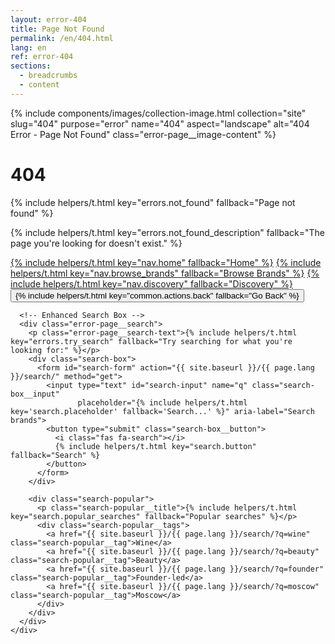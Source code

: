 ```yaml
---
layout: error-404
title: Page Not Found
permalink: /en/404.html
lang: en
ref: error-404
sections:
  - breadcrumbs
  - content
---
```


<div class="error-page">
      <div class="error-page__image">
        {% include components/images/collection-image.html
           collection="site"
           slug="404"
           purpose="error"
           name="404"
           aspect="landscape"
           alt="404 Error - Page Not Found"
           class="error-page__image-content" %}
      </div>
      <h1 class="error-page__title">404</h1>
      <p class="error-page__message">{% include helpers/t.html key="errors.not_found" fallback="Page not found" %}</p>
      <p class="error-page__description">{% include helpers/t.html key="errors.not_found_description" fallback="The page you're looking for doesn't exist." %}</p>
      <div class="error-page__actions">
        <a href="/{{ page.lang }}/" class="btn btn--primary">{% include helpers/t.html key="nav.home" fallback="Home" %}</a>
        <a href="/{{ page.lang }}/brands/" class="btn btn--outline">{% include helpers/t.html key="nav.browse_brands" fallback="Browse Brands" %}</a>
        <a href="/{{ page.lang }}/discovery/" class="btn btn--outline">{% include helpers/t.html key="nav.discovery" fallback="Discovery" %}</a>
        <button onclick="history.back()" class="btn btn--text">{% include helpers/t.html key="common.actions.back" fallback="Go Back" %}</button>
      </div>

      <!-- Enhanced Search Box -->
      <div class="error-page__search">
        <p class="error-page__search-text">{% include helpers/t.html key="errors.try_search" fallback="Try searching for what you're looking for:" %}</p>
        <div class="search-box">
          <form id="search-form" action="{{ site.baseurl }}/{{ page.lang }}/search/" method="get">
            <input type="text" id="search-input" name="q" class="search-box__input"
                   placeholder="{% include helpers/t.html key='search.placeholder' fallback='Search...' %}" aria-label="Search brands">
            <button type="submit" class="search-box__button">
              <i class="fas fa-search"></i>
              {% include helpers/t.html key="search.button" fallback="Search" %}
            </button>
          </form>
        </div>

        <div class="search-popular">
          <p class="search-popular__title">{% include helpers/t.html key="search.popular_searches" fallback="Popular searches" %}</p>
          <div class="search-popular__tags">
            <a href="{{ site.baseurl }}/{{ page.lang }}/search/?q=wine" class="search-popular__tag">Wine</a>
            <a href="{{ site.baseurl }}/{{ page.lang }}/search/?q=beauty" class="search-popular__tag">Beauty</a>
            <a href="{{ site.baseurl }}/{{ page.lang }}/search/?q=founder" class="search-popular__tag">Founder-led</a>
            <a href="{{ site.baseurl }}/{{ page.lang }}/search/?q=moscow" class="search-popular__tag">Moscow</a>
          </div>
        </div>
      </div>
    </div>
